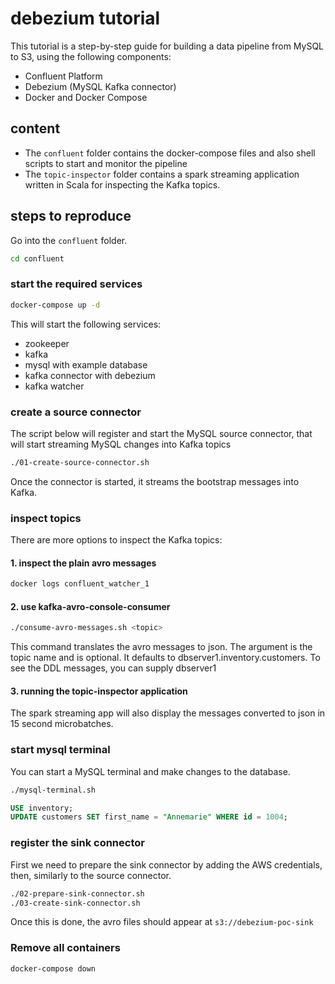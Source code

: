 # debezium tutorial

This tutorial is a step-by-step guide for building a data pipeline
from MySQL to S3, using the following components:
 - Confluent Platform
 - Debezium (MySQL Kafka connector)
 - Docker and Docker Compose
 
## content

* The `confluent` folder contains the docker-compose files and also shell scripts to start and monitor the pipeline
* The `topic-inspector` folder contains a spark streaming application written in Scala for inspecting the Kafka topics.

## steps to reproduce

Go into the `confluent` folder.

```bash
cd confluent
```

### start the required services

```bash
docker-compose up -d
```

This will start the following services:
 - zookeeper
 - kafka
 - mysql with example database
 - kafka connector with debezium
 - kafka watcher
 
### create a source connector

The script below will register and start the MySQL source connector,
that will start streaming MySQL changes into Kafka topics

```bash
./01-create-source-connector.sh
```

Once the connector is started, it streams the bootstrap messages into Kafka.

### inspect topics

There are more options to inspect the Kafka topics:

#### 1. inspect the plain avro messages

```bash
docker logs confluent_watcher_1
```

#### 2. use kafka-avro-console-consumer

```bash
./consume-avro-messages.sh <topic>
```

This command translates the avro messages to json. 
The argument is the topic name and is optional.
It defaults to dbserver1.inventory.customers. 
To see the DDL messages, you can supply dbserver1

#### 3. running the topic-inspector application

The spark streaming app will also display the messages converted to json in 15 second microbatches.

### start mysql terminal

You can start a MySQL terminal and make changes to the database.
```bash
./mysql-terminal.sh
```

```sql
USE inventory;
UPDATE customers SET first_name = "Annemarie" WHERE id = 1004;
```

### register the sink connector

First we need to prepare the sink connector by adding the AWS credentials, 
then, similarly to the source connector.

```bash
./02-prepare-sink-connector.sh
./03-create-sink-connector.sh
```

Once this is done, the avro files should appear at `s3://debezium-poc-sink`

### Remove all containers

```bash
docker-compose down
```